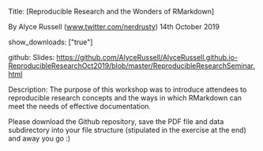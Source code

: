 Title: [Reproducible Research and the Wonders of RMarkdown]

By Alyce Russell (www.twitter.com/nerdrusty) 
14th October 2019

show_downloads: ["true"]

github:
  Slides: https://github.com/AlyceRussell/AlyceRussell.github.io-ReproducibleResearchOct2019/blob/master/ReproducibleResearchSeminar.html


Description: The purpose of this workshop was to introduce attendees to reproducible research concepts and the ways in which RMarkdown can meet the needs of effective documentation. 

Please download the Github repository, save the PDF file and data subdirectory into your file structure (stipulated in the exercise at the end) and away you go :) 
